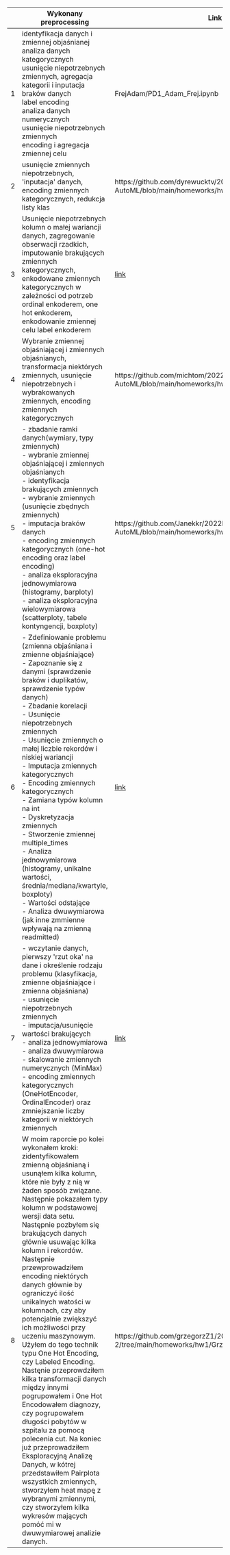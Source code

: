 <table>
<thead>
  <tr>
    <th></th>
    <th>Wykonany preprocessing</th>
    <th>Link do raportu</th>
  </tr>
</thead>
<tbody>
   <tr>
    <td>1</td>
     <td>identyfikacja danych i zmiennej objaśnianej</br>
        analiza danych kategorycznych</br>
        usunięcie niepotrzebnych zmiennych, agregacja kategorii i inputacja braków danych</br>
        label encoding</br>
        analiza danych numerycznych</br>
        usunięcie niepotrzebnych zmiennych</br>
        encoding i agregacja zmiennej celu
    </td>
    <td>FrejAdam/PD1_Adam_Frej.ipynb</td>
  </tr>
     <tr>
    <td>2</td>
    <td>usunięcie zmiennych niepotrzebnych, 'inputacja' danych, encoding zmiennych kategorycznych, redukcja listy klas</td>
    <td>https://github.com/dyrewucktv/2022L-WB-AutoML/blob/main/homeworks/hw1/RoguskiMikolaj/RoguskiMikolaj.ipynb</td>
  </tr>
  <tr>
    <td>3</td>
    <td>Usunięcie niepotrzebnych kolumn o małej wariancji danych, zagregowanie obserwacji rzadkich, imputowanie brakujących zmiennych kategorycznych, enkodowane zmiennych kategorycznych w zależności od potrzeb ordinal enkoderem, one hot enkoderem, enkodowanie zmiennej celu label enkoderem</td>
    <td><a href="MarciniakPiotr/homework.ipynb">link</td>
  </tr>
  <tr>
    <td>4</td>
    <td>Wybranie zmiennej objaśniającej i zmiennych objaśnianych, transformacja niektórych zmiennych, usunięcie niepotrzebnych i wybrakowanych zmiennych, encoding zmiennych kategorycznych </td>
    <td>https://github.com/michtom/2022L-WB-AutoML/blob/main/homeworks/hw1/TomczykMichal/homework1.ipynb</td>
  </tr>
  <tr>
    <td>5</td>
          <td>
      - zbadanie ramki danych(wymiary, typy zmiennych) <br>
      - wybranie zmiennej objaśniającej i zmiennych objaśnianych <br>
      - identyfikacja brakujących zmiennych <br>
      - wybranie zmiennych (usunięcie zbędnych zmiennych) <br>
      - imputacja braków danych <br>
      - encoding zmiennych kategorycznych (one-hot encoding oraz label encoding) <br>
      - analiza eksploracyjna jednowymiarowa (histogramy, barploty) <br>
      - analiza eksploracyjna wielowymiarowa (scatterploty, tabele kontyngencji, boxploty) <br>
            </td>
        <td>https://github.com/Janekkr/2022L-WB-AutoML/blob/main/homeworks/hw1/Kruszewski_Jan/raport_pd1.html</td>
    </tr>
    <tr>
      <td>6</td>
      <td>
         - Zdefiniowanie problemu (zmienna objaśniana i zmienne objaśniające) <br>
         - Zapoznanie się z danymi (sprawdzenie braków i duplikatów, sprawdzenie typów danych) <br>
         - Zbadanie korelacji <br>
         - Usunięcie niepotrzebnych zmiennych <br>
         - Usunięcie zmiennych o małej liczbie rekordów i niskiej wariancji <br>
         - Imputacja zmiennych kategorycznych <br>
         - Encoding zmiennych kategorycznych <br>
         - Zamiana typów kolumn na int <br>
         - Dyskretyzacja zmiennych <br>
         - Stworzenie zmiennej multiple_times <br>
         - Analiza jednowymiarowa (histogramy, unikalne wartości, średnia/mediana/kwartyle, boxploty) <br>
         - Wartości odstające <br>
         - Analiza dwuwymiarowa (jak inne zmmienne wpływają na zmienną readmitted)
         </td>
        <td><a href="TomaszewskiŁukasz/WB_PD_1.ipynb">link</td>
     </tr>
     <tr>
      <td>7</td> 
       <td>
      - wczytanie danych, pierwszy 'rzut oka' na dane i określenie rodzaju problemu (klasyfikacja, zmienne objaśniające i zmienna objaśniana) <br>
      - usunięcie niepotrzebnych zmiennych <br>
      - imputacja/usunięcie wartości brakujących <br>
      - analiza jednowymiarowa <br>
      - analiza dwuwymiarowa <br>
      - skalowanie zmiennych numerycznych (MinMax) <br>
      - encoding zmiennych kategorycznych (OneHotEncoder, OrdinalEncoder) oraz zmniejszanie liczby kategorii w niektórych zmiennych 
      </td>
      <td><a href="GałkowskiMikołaj/hw1_MikołajGałkowski.ipynb">link</td>
     </tr>
     <tr>
      <td>8</td> 
    <td>W moim raporcie po kolei wykonałem kroki: zidentyfikowałem zmienną objaśnianą i usunąłem kilka kolumn, które nie były z nią w żaden sposób związane. Następnie pokazałem typy kolumn w podstawowej wersji data setu. Następnie pozbyłem się brakujących danych głównie usuwając kilka kolumn i rekordów. Następnie przewprowadziłem encoding niektórych danych głównie by ograniczyć ilość unikalnych watości w kolumnach, czy aby potencjalnie zwiększyć ich możliwości przy uczeniu maszynowym. Użyłem do tego technik typu One Hot Encoding, czy Labeled Encoding. Nastęnie przeprowdziłem kilka transformacji danych między innymi pogrupowałem i One Hot Encodowałem diagnozy, czy pogrupowałem długości pobytów w szpitalu za pomocą polecenia cut. Na koniec już przeprowadziłem Eksploracyjną Analizę Danych, w kótrej przedstawiłem Pairplota wszystkich zmiennych, stworzyłem heat mapę z wybranymi zmiennymi, czy stworzyłem kilka wykresów mających pomóć mi w dwuwymiarowej analizie danych.</td>
    <td>https://github.com/grzegorzZ1/2022L-WB-AutoML-2/tree/main/homeworks/hw1/Grzegorz_Zbrze%C5%BCny</td>
     </tr>
  </tbody>
</table>
